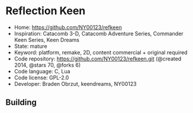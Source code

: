 # Reflection Keen

- Home: https://github.com/NY00123/refkeen
- Inspiration: Catacomb 3-D, Catacomb Adventure Series, Commander Keen Series, Keen Dreams
- State: mature
- Keyword: platform, remake, 2D, content commercial + original required
- Code repository: https://github.com/NY00123/refkeen.git (@created 2014, @stars 70, @forks 6)
- Code language: C, Lua
- Code license: GPL-2.0
- Developer: Braden Obrzut, keendreams, NY00123

## Building
